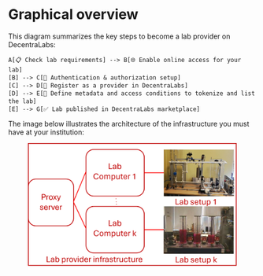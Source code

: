 # Graphical overview

This diagram summarizes the key steps to become a lab provider on DecentraLabs:

```
A[📋 Check lab requirements] --> B[🌐 Enable online access for your lab]
[B] --> C[🔑 Authentication & authorization setup]
[C] --> D[📝 Register as a provider in DecentraLabs]
[D] --> E[🔗 Define metadata and access conditions to tokenize and list the lab]
[E] --> G[✅ Lab published in DecentraLabs marketplace]
```

The image below illustrates the architecture of the infrastructure you must have at your institution:

<figure><img src="../.gitbook/assets/provider-infrastructure.png" alt=""><figcaption></figcaption></figure>
